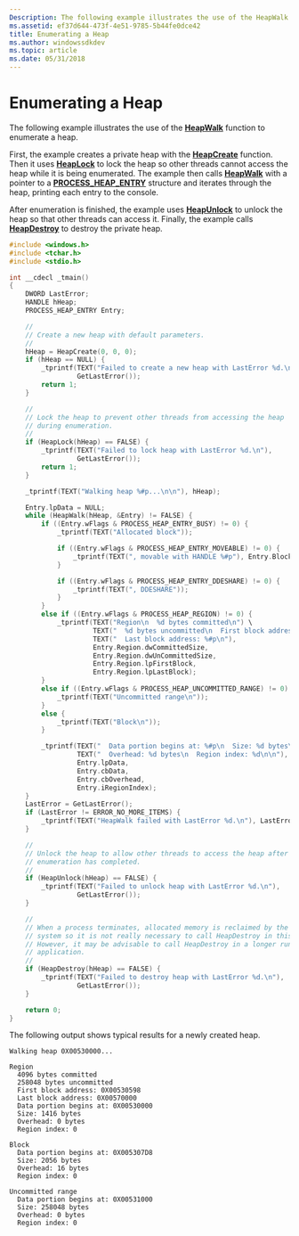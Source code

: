 ```yaml
---
Description: The following example illustrates the use of the HeapWalk function to enumerate a heap.
ms.assetid: ef37d644-473f-4e51-9785-5b44fe0dce42
title: Enumerating a Heap
ms.author: windowssdkdev
ms.topic: article
ms.date: 05/31/2018
---
```


# Enumerating a Heap

The following example illustrates the use of the [**HeapWalk**](/windows/desktop/api/HeapApi/nf-heapapi-heapwalk) function to enumerate a heap.

First, the example creates a private heap with the [**HeapCreate**](/windows/desktop/api/HeapApi/nf-heapapi-heapcreate) function. Then it uses [**HeapLock**](/windows/desktop/api/HeapApi/nf-heapapi-heaplock) to lock the heap so other threads cannot access the heap while it is being enumerated. The example then calls [**HeapWalk**](/windows/desktop/api/HeapApi/nf-heapapi-heapwalk) with a pointer to a [**PROCESS\_HEAP\_ENTRY**](https://msdn.microsoft.com/en-us/library/Aa366798(v=VS.85).aspx) structure and iterates through the heap, printing each entry to the console.

After enumeration is finished, the example uses [**HeapUnlock**](/windows/desktop/api/HeapApi/nf-heapapi-heapunlock) to unlock the heap so that other threads can access it. Finally, the example calls [**HeapDestroy**](/windows/desktop/api/HeapApi/nf-heapapi-heapdestroy) to destroy the private heap.


```C++
#include <windows.h>
#include <tchar.h>
#include <stdio.h>

int __cdecl _tmain()
{
    DWORD LastError;
    HANDLE hHeap;
    PROCESS_HEAP_ENTRY Entry;

    //
    // Create a new heap with default parameters.
    //
    hHeap = HeapCreate(0, 0, 0);
    if (hHeap == NULL) {
        _tprintf(TEXT("Failed to create a new heap with LastError %d.\n"),
                 GetLastError());
        return 1;
    }

    //
    // Lock the heap to prevent other threads from accessing the heap 
    // during enumeration.
    //
    if (HeapLock(hHeap) == FALSE) {
        _tprintf(TEXT("Failed to lock heap with LastError %d.\n"),
                 GetLastError());
        return 1;
    }

    _tprintf(TEXT("Walking heap %#p...\n\n"), hHeap);

    Entry.lpData = NULL;
    while (HeapWalk(hHeap, &Entry) != FALSE) {
        if ((Entry.wFlags & PROCESS_HEAP_ENTRY_BUSY) != 0) {
            _tprintf(TEXT("Allocated block"));

            if ((Entry.wFlags & PROCESS_HEAP_ENTRY_MOVEABLE) != 0) {
                _tprintf(TEXT(", movable with HANDLE %#p"), Entry.Block.hMem);
            }

            if ((Entry.wFlags & PROCESS_HEAP_ENTRY_DDESHARE) != 0) {
                _tprintf(TEXT(", DDESHARE"));
            }
        }
        else if ((Entry.wFlags & PROCESS_HEAP_REGION) != 0) {
            _tprintf(TEXT("Region\n  %d bytes committed\n") \
                     TEXT("  %d bytes uncommitted\n  First block address: %#p\n") \
                     TEXT("  Last block address: %#p\n"),
                     Entry.Region.dwCommittedSize,
                     Entry.Region.dwUnCommittedSize,
                     Entry.Region.lpFirstBlock,
                     Entry.Region.lpLastBlock);
        }
        else if ((Entry.wFlags & PROCESS_HEAP_UNCOMMITTED_RANGE) != 0) {
            _tprintf(TEXT("Uncommitted range\n"));
        }
        else {
            _tprintf(TEXT("Block\n"));
        }

        _tprintf(TEXT("  Data portion begins at: %#p\n  Size: %d bytes\n") \
                 TEXT("  Overhead: %d bytes\n  Region index: %d\n\n"),
                 Entry.lpData,
                 Entry.cbData,
                 Entry.cbOverhead,
                 Entry.iRegionIndex);
    }
    LastError = GetLastError();
    if (LastError != ERROR_NO_MORE_ITEMS) {
        _tprintf(TEXT("HeapWalk failed with LastError %d.\n"), LastError);
    }

    //
    // Unlock the heap to allow other threads to access the heap after 
    // enumeration has completed.
    //
    if (HeapUnlock(hHeap) == FALSE) {
        _tprintf(TEXT("Failed to unlock heap with LastError %d.\n"),
                 GetLastError());
    }

    //
    // When a process terminates, allocated memory is reclaimed by the operating
    // system so it is not really necessary to call HeapDestroy in this example.
    // However, it may be advisable to call HeapDestroy in a longer running
    // application.
    //
    if (HeapDestroy(hHeap) == FALSE) {
        _tprintf(TEXT("Failed to destroy heap with LastError %d.\n"),
                 GetLastError());
    }

    return 0;
}
```



The following output shows typical results for a newly created heap.

``` syntax
Walking heap 0X00530000...

Region
  4096 bytes committed
  258048 bytes uncommitted
  First block address: 0X00530598
  Last block address: 0X00570000
  Data portion begins at: 0X00530000
  Size: 1416 bytes
  Overhead: 0 bytes
  Region index: 0

Block
  Data portion begins at: 0X005307D8
  Size: 2056 bytes
  Overhead: 16 bytes
  Region index: 0

Uncommitted range
  Data portion begins at: 0X00531000
  Size: 258048 bytes
  Overhead: 0 bytes
  Region index: 0
```

 

 



